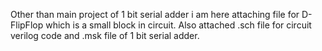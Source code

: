 Other than main project of 1 bit serial adder i am here attaching file for D-FlipFlop which is a small block in circuit. Also attached .sch file for circuit verilog code and .msk file of 1 bit serial adder.
